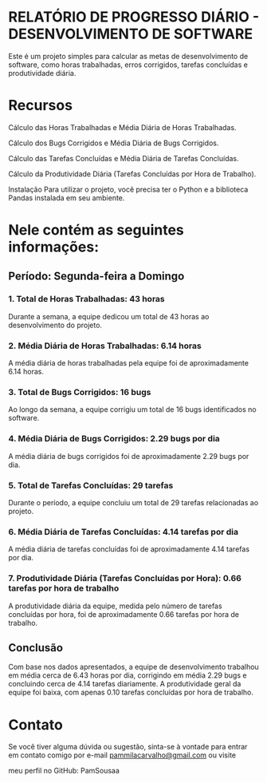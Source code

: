 # RELATÓRIO DE PROGRESSO DIÁRIO - DESENVOLVIMENTO DE SOFTWARE


Este é um projeto simples para calcular as metas de desenvolvimento de software, como horas trabalhadas, erros corrigidos, tarefas concluídas e produtividade diária.

# Recursos
Cálculo das Horas Trabalhadas e Média Diária de Horas Trabalhadas.

Cálculo dos Bugs Corrigidos e Média Diária de Bugs Corrigidos.

Cálculo das Tarefas Concluídas e Média Diária de Tarefas Concluídas.

Cálculo da Produtividade Diária (Tarefas Concluídas por Hora de Trabalho).

Instalação
Para utilizar o projeto, você precisa ter o Python e a biblioteca Pandas instalada em seu ambiente.

# Nele contém as seguintes informações:

## Período: Segunda-feira a Domingo

### 1. Total de Horas Trabalhadas: 43 horas
Durante a semana, a equipe dedicou um total de 43 horas ao desenvolvimento do projeto.

### 2. Média Diária de Horas Trabalhadas: 6.14 horas
A média diária de horas trabalhadas pela equipe foi de aproximadamente 6.14 horas.

### 3. Total de Bugs Corrigidos: 16 bugs
Ao longo da semana, a equipe corrigiu um total de 16 bugs identificados no software.

### 4. Média Diária de Bugs Corrigidos: 2.29 bugs por dia
A média diária de bugs corrigidos foi de aproximadamente 2.29 bugs por dia.

### 5. Total de Tarefas Concluídas: 29 tarefas
Durante o período, a equipe concluiu um total de 29 tarefas relacionadas ao projeto.

### 6. Média Diária de Tarefas Concluídas: 4.14 tarefas por dia
A média diária de tarefas concluídas foi de aproximadamente 4.14 tarefas por dia.

### 7. Produtividade Diária (Tarefas Concluídas por Hora): 0.66 tarefas por hora de trabalho
A produtividade diária da equipe, medida pelo número de tarefas concluídas por hora, foi de aproximadamente 0.66 tarefas por hora de trabalho.

## Conclusão
Com base nos dados apresentados, a equipe de desenvolvimento trabalhou em média cerca de 6.43 horas por dia, corrigindo em média 2.29 bugs e concluindo cerca de 4.14 tarefas diariamente. A produtividade geral da equipe foi baixa, com apenas 0.10 tarefas concluídas por hora de trabalho.




# Contato
Se você tiver alguma dúvida ou sugestão, sinta-se à vontade para entrar em contato comigo por
e-mail pammilacarvalho@gmail.com ou visite 

meu perfil no GitHub: PamSousaa
